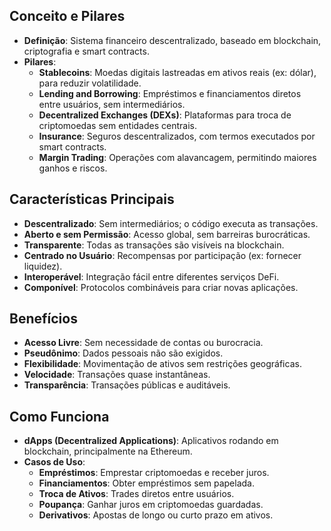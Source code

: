 
## Conceito e Pilares
- **Definição**: Sistema financeiro descentralizado, baseado em blockchain, criptografia e smart contracts.
- **Pilares**:
  - **Stablecoins**: Moedas digitais lastreadas em ativos reais (ex: dólar), para reduzir volatilidade.
  - **Lending and Borrowing**: Empréstimos e financiamentos diretos entre usuários, sem intermediários.
  - **Decentralized Exchanges (DEXs)**: Plataformas para troca de criptomoedas sem entidades centrais.
  - **Insurance**: Seguros descentralizados, com termos executados por smart contracts.
  - **Margin Trading**: Operações com alavancagem, permitindo maiores ganhos e riscos.

## Características Principais
- **Descentralizado**: Sem intermediários; o código executa as transações.
- **Aberto e sem Permissão**: Acesso global, sem barreiras burocráticas.
- **Transparente**: Todas as transações são visíveis na blockchain.
- **Centrado no Usuário**: Recompensas por participação (ex: fornecer liquidez).
- **Interoperável**: Integração fácil entre diferentes serviços DeFi.
- **Componível**: Protocolos combináveis para criar novas aplicações.

## Benefícios
- **Acesso Livre**: Sem necessidade de contas ou burocracia.
- **Pseudônimo**: Dados pessoais não são exigidos.
- **Flexibilidade**: Movimentação de ativos sem restrições geográficas.
- **Velocidade**: Transações quase instantâneas.
- **Transparência**: Transações públicas e auditáveis.

## Como Funciona
- **dApps (Decentralized Applications)**: Aplicativos rodando em blockchain, principalmente na Ethereum.
- **Casos de Uso**:
  - **Empréstimos**: Emprestar criptomoedas e receber juros.
  - **Financiamentos**: Obter empréstimos sem papelada.
  - **Troca de Ativos**: Trades diretos entre usuários.
  - **Poupança**: Ganhar juros em criptomoedas guardadas.
  - **Derivativos**: Apostas de longo ou curto prazo em ativos.